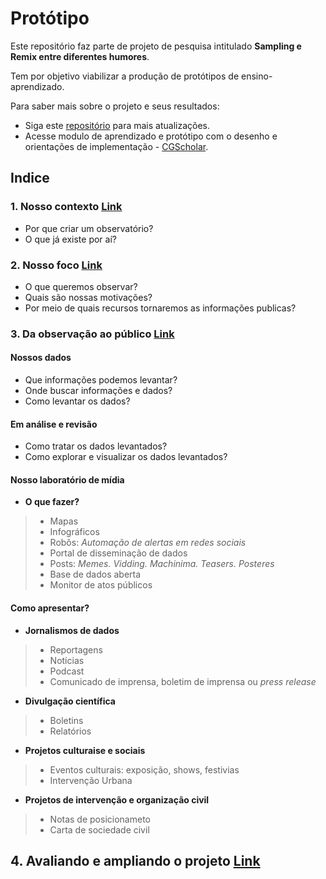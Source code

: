 # Protótipo

Este repositório faz parte de projeto de pesquisa intitulado **Sampling e Remix entre diferentes humores**.

Tem por objetivo viabilizar a produção de protótipos de ensino-aprendizado.

Para saber mais sobre o projeto e seus resultados:

- Siga este [repositório](https://github.com/dumoura/Prototipo-RemixPolitico) para mais atualizações.
- Acesse modulo de aprendizado e protótipo com o desenho e orientações de implementação - [CGScholar](https://cgscholar.com/creator/works/122475/versions/248783).

## Indice

### 1. Nosso contexto [Link]("url")
- Por que criar um observatório?
- O que já existe por aí? 

### 2. Nosso foco [Link]("url")
- O que queremos observar?
- Quais são nossas motivações?
- Por meio de quais recursos tornaremos as informações publicas?

### 3. Da observação ao público [Link]("url")

#### Nossos dados
- Que informações podemos levantar?
- Onde buscar informações e dados?
- Como levantar os dados?

#### Em análise e revisão
- Como tratar os dados levantados?
- Como explorar e visualizar os dados levantados?

#### Nosso laboratório de mídia
-	**O que fazer?**
> - Mapas 
> - Infográficos
> - Robôs: *Automação de alertas em redes sociais*
> - Portal de disseminação de dados
> - Posts: *Memes. Vidding. Machinima. Teasers. Posteres*
> - Base de dados aberta
> - Monitor de atos públicos 

#### Como apresentar? 
- **Jornalismos de dados**
> - Reportagens
> - Notícias
> - Podcast
> - Comunicado de imprensa, boletim de imprensa ou *press release*

- **Divulgação científica**
> - Boletins
> - Relatórios 

- **Projetos culturaise e sociais**
> - Eventos culturais: exposição, shows, festivias
> - Intervenção Urbana

- **Projetos de intervenção e organização civil**
> - Notas de posicionameto
> - Carta de sociedade civil 

## 4. Avaliando e ampliando o projeto [Link]("url")



